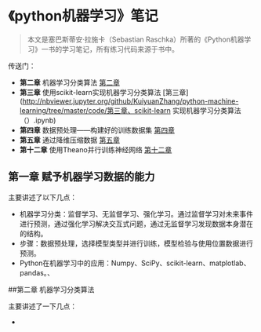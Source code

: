 # 《python机器学习》笔记

> 本文是塞巴斯蒂安·拉施卡（Sebastian Raschka）所著的《Python机器学习》一书的学习笔记，所有练习代码来源于书中。



传送门：

+ __第二章__  机器学习分类算法  [第二章](http://nbviewer.jupyter.org/github/KuiyuanZhang/python-machine-learning/tree/master/code/第二章、机器学习分类算法（感知器、适应性线性神经元）.ipynb)
+ __第三章__   使用scikit-learn实现机器学习分类算法  [第三章](http://nbviewer.jupyter.org/github/KuiyuanZhang/python-machine-learning/tree/master/code/第三章、scikit-learn 实现机器学习分类算法（）.ipynb)
+ __第四章__    数据预处理——构建好的训练数据集   [第四章](http://nbviewer.jupyter.org/github/KuiyuanZhang/python-machine-learning/tree/master/code/第四章、数据预处理——构建好的训练数据集.ipynb)
+ __第五章__    通过降维压缩数据   [第五章](http://nbviewer.jupyter.org/github/KuiyuanZhang/python-machine-learning/tree/master/code/第五章、通过降维压缩数据.ipynb)
+ __第十二章__  使用Theano并行训练神经网络    [第十二章](http://nbviewer.jupyter.org/github/KuiyuanZhang/python-machine-learning/tree/master/code/第十二章、使用神经网络识别图像.ipynb)





## 第一章  赋予机器学习数据的能力

主要讲述了以下几点：

* 机器学习分类：监督学习、无监督学习、强化学习。通过监督学习对未来事件进行预测，通过强化学习解决交互式问题，通过无监督学习发现数据本身潜在的结构。
* 步骤：数据预处理，选择模型类型并进行训练，模型检验与使用位置数据进行预测。
* Python在机器学习中的应用：Numpy、SciPy、scikit-learn、matplotlab、pandas。、



##第二章  机器学习分类算法

主要讲述了一下几点：

* ​
